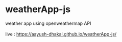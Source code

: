 # weatherApp-js
weather app using openweathermap API </br> </br>
live : https://aayush-dhakal.github.io/weatherApp-js/

